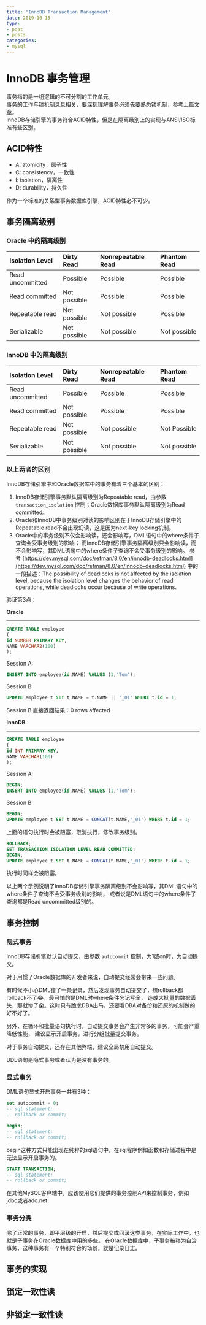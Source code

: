 ```yaml
---
title: "InnoDB Transaction Management"
date: 2019-10-15
type:
- post
- posts
categories:
- mysql
---
```


# InnoDB 事务管理

事务指的是一组逻辑的不可分割的工作单元。  
事务的工作与锁机制息息相关，要深刻理解事务必须先要熟悉锁机制，参考[上篇文章](https://wengxk.netlify.com/2019/note03/)。  
InnoDB存储引擎的事务符合ACID特性，但是在隔离级别上的实现与ANSI/ISO标准有些区别。

## ACID特性

- A: atomicity，原子性
- C: consistency，一致性
- I: isolation，隔离性
- D: durability，持久性

作为一个标准的关系型事务数据库引擎，ACID特性必不可少。

## 事务隔离级别

### Oracle 中的隔离级别

|Isolation Level| Dirty Read| Nonrepeatable Read| Phantom Read|
|:---|:---|:---|:---|
|Read uncommitted| Possible| Possible| Possible|
|Read committed| Not possible| Possible| Possible|
|Repeatable read| Not possible| Not possible| Possible|
|Serializable| Not possible| Not possible| Not possible|

### InnoDB 中的隔离级别

|Isolation Level| Dirty Read| Nonrepeatable Read| Phantom Read|
|:---|:---|:---|:---|
|Read uncommitted| Possible| Possible| Possible|
|Read committed| Not possible| Possible| Possible|
|Repeatable read| Not possible| Not possible| Not Possible|
|Serializable| Not possible| Not possible| Not possible|

### 以上两者的区别

InnoDB存储引擎中和Oracle数据库中的事务有着三个基本的区别：

1. InnoDB存储引擎事务默认隔离级别为Repeatable read，由参数 `transaction_isolation` 控制；Oracle数据库事务默认隔离级别为Read committed。
2. Oracle和InnoDB中事务级别对读的影响区别在于InnoDB存储引擎中的Repeatable read不会出现幻读，这是因为next-key locking机制。
3. Oracle中的事务级别不仅会影响读，还会影响写，DML语句中的where条件子查询会受事务级别的影响；
   而InnoDB存储引擎事务隔离级别只会影响读，而不会影响写，其DML语句中的where条件子查询不会受事务级别的影响。
   参考 [https://dev.mysql.com/doc/refman/8.0/en/innodb-deadlocks.html](https://dev.mysql.com/doc/refman/8.0/en/innodb-deadlocks.html)
   中的一段描述：The possibility of deadlocks is not affected by the isolation level, because the isolation level changes the behavior of read operations, while deadlocks occur because of write operations.

验证第3点：

**Oracle**

-----------------------------------------

```SQL
CREATE TABLE employee
(
id NUMBER PRIMARY KEY,
NAME VARCHAR2(100)
);
```

Session A:

```SQL
INSERT INTO employee(id,NAME) VALUES (1,'Tom');
```

Session B:

```SQL
UPDATE employee t SET t.NAME = t.NAME || '_01' WHERE t.id = 1;
```

Session B 直接返回结果：0 rows affected

**InnoDB**

-----------------------------------------

```SQL
CREATE TABLE employee
(
id INT PRIMARY KEY,
NAME VARCHAR(100)
);
```

Session A:

```SQL
BEGIN;
INSERT INTO employee(id,NAME) VALUES (1,'Tom');
```

Session B:

```SQL
BEGIN;
UPDATE employee t SET t.NAME = CONCAT(t.NAME,'_01') WHERE t.id = 1;
```

上面的语句执行时会被阻塞，取消执行，修改事务级别。

```SQL
ROLLBACK;
SET TRANSACTION ISOLATION LEVEL READ COMMITTED;
BEGIN;
UPDATE employee t SET t.NAME = CONCAT(t.NAME,'_01') WHERE t.id = 1;
```

执行时同样会被阻塞。

以上两个示例说明了InnoDB存储引擎事务隔离级别不会影响写，其DML语句中的where条件子查询不会受事务级别的影响，
或者说是DML语句中的where条件子查询都是Read uncommitted级别的。

## 事务控制

### 隐式事务

InnoDB存储引擎默认自动提交，由参数 `autocommit` 控制，为1或on时，为自动提交。

对于用惯了Oracle数据库的开发者来说，自动提交经常会带来一些问题。

有时候不小心DML错了一条记录，然后发现事务自动提交了，想rollback都rollback不了😂，最可怕的是DML时where条件忘记写全，
造成大批量的数据丢失，那就惨了😱。这时只有跪求DBA出马，还要看DBA对备份和还原的机制做的好不好了。

另外，在循环和批量语句执行时，自动提交事务会产生非常多的事务，可能会严重降低性能，
建议显示开启事务，进行分组批量提交事务。

对于事务自动提交，还存在其他弊端，建议全局禁用自动提交。

DDL语句是隐式事务或者认为是没有事务的。

### 显式事务

DML语句显式开启事务一共有3种：

```SQL
set autocommit = 0;
-- sql statement;
-- rollback or commit;
```

```SQL
begin;
-- sql statement;
-- rollback or commit;
```

begin这种方式只能出现在纯粹的sql语句中，在sql程序例如函数和存储过程中是无法显示开启事务的。

```SQL
START TRANSACTION;
-- sql statement;
-- rollback or commit;
```

在其他MySQL客户端中，应该使用它们提供的事务控制API来控制事务，例如jdbc或者ado.net

### 事务分类

除了正常的事务，即平层级的开启，然后提交或回滚这类事务，在实际工作中，也就是子事务在Oracle数据库中用的多些。
在Oracle数据库中，子事务被称为自治事务，这种事务有一个特别符合的场景，就是记录日志。

## 事务的实现

## 锁定一致性读

## 非锁定一致性读

